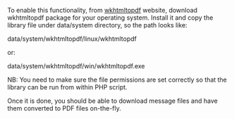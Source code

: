 To enable this functionality, from [wkhtmltopdf](https://wkhtmltopdf.org/) website, download wkhtmltopdf package for your operating system. Install it and copy the library file under data/system directory, so the path looks like:

data/system/wkhtmltopdf/linux/wkhtmltopdf

or:

data/system/wkhtmltopdf/win/wkhtmltopdf.exe

NB: You need to make sure the file permissions are set correctly so that the library can be run from within PHP script.

Once it is done, you should be able to download message files and have them converted to PDF files on-the-fly.
